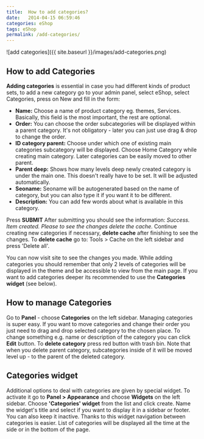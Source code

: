 ```yaml
---
title:  How to add categories?
date:   2014-04-15 06:59:46
categories: eShop
tags: eShop
permalink: /add-categories/
---
```

![add categories]({{ site.baseurl }}/images/add-categories.png)

## How to add Categories

**Adding categories** is essential in case you had different kinds of product sets, to add a new category go to your admin panel, select eShop, select Categories, press on New and fill in the form:

+ **Name:** Choose a name of product category eg. themes, Services. Basically, this field is the most important, the rest are optional.
+ **Order:** You can choose the order subcategories will be displayed within a parent category. It's not obligatory - later you can just use drag & drop to change the order.
+ **ID category parent:** Choose under which one of existing main categories subcategory will be displayed. Choose Home Category while creating main category. Later categories can be easily moved to other parent.
+ **Parent deep:** Shows how many levels deep newly created category is under the main one. This doesn't really have to be set. It will be adjusted automatically.
+ **Seoname:** Seoname will be autogenerated based on the name of category, but you can also type it if you want it to be different.
+ **Description:** You can add few words about what is available in this category.

Press **SUBMIT** After submitting you should see the information: _Success. Item created. Please to see the changes delete the cache._ Continue creating new categories if necessary, **delete cache** after finishing to see the changes. To **delete cache** go to: Tools > Cache on the left sidebar and press 'Delete all'. 

You can now visit site to see the changes you made. While adding categories you should remember that only 2 levels of categories will be displayed in the theme and be accessible to view from the main page. If you want to add categories deeper its recommended to use the **Categories widget** (see below).

## How to manage Categories

Go to **Panel** - choose **Categories** on the left sidebar. Managing categories is super easy. If you want to move categories and change their order you just need to drag and drop selected category to the chosen place. To change something e.g. name or description of the category you can click **Edit** button. To **delete category** press red button with trash bin. Note that when you delete parent category, subcategories inside of it will be moved level up - to the parent of the deleted category.

## Categories widget

Additional options to deal with categories are given by special widget. To activate it go to **Panel > Appearance** and choose **Widgets** on the left sidebar. Choose **'Categories' widget** from the list and click create. Name the widget's title and select if you want to display it in a sidebar or footer. You can also keep it inactive. Thanks to this widget navigation between categories is easier. List of categories will be displayed all the time at the side or in the bottom of the page.



























